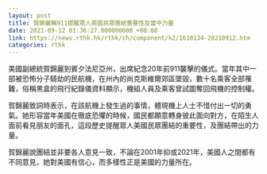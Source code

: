 ```yaml
---
layout: post
title: 賀錦麗稱911提醒眾人美國民眾團結重要性及當中力量
date: 2021-09-12 01:36:27.000000000 +08:00
link: https://news.rthk.hk/rthk/ch/component/k2/1610134-20210912.htm
categories: rthk
---
```


美國副總統賀錦麗到賓夕法尼亞州，出席紀念20年前911襲擊的儀式。當年其中一部被恐怖分子騎劫的民航機，在州內的尚克斯維爾郊區墜毀，數十名乘客全部罹難，俗稱黑盒的飛行紀錄儀資料顯示，機組人員及乘客曾試圖奪回飛機的控制權。

賀錦麗致詞時表示，在該航機上發生過的事情，體現機上人士不惜付出一切的勇氣。她形容當年美國在徹底恐懼的時候，國民都願意轉身彼此面向對方，在陌生人面前看見朋友的面孔，這段歷史提醒眾人美國民眾團結的重要性，及團結帶出的力量。

賀錦麗說團結並非要各人意見一致，不論在2001年抑或2021年，美國人之間都有不同意見，她對美國有信心，而多樣性正是美國的力量所在。

